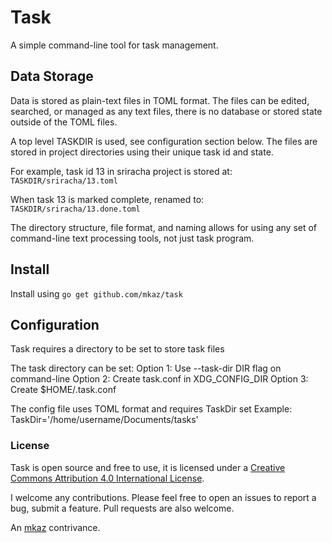 
# Task

A simple command-line tool for task management.

## Data Storage

Data is stored as plain-text files in TOML format. The files can be edited, searched, or managed as any text files, there is no database or stored state outside of the TOML files.

A top level TASKDIR is used, see configuration section below. The files are stored in project directories using their unique task id and state. 

For example, task id 13 in sriracha project is stored at: `TASKDIR/sriracha/13.toml`

When task 13 is marked complete, renamed to: `TASKDIR/sriracha/13.done.toml`

The directory structure, file format, and naming allows for using any set of command-line text processing tools, not just task program.

## Install

Install using `go get github.com/mkaz/task`

## Configuration

Task requires a directory to be set to store task files

  The task directory can be set:
	Option 1: Use --task-dir DIR flag on command-line
	Option 2: Create task.conf in XDG_CONFIG_DIR
	Option 3: Create $HOME/.task.conf

  The config file uses TOML format and requires TaskDir set
  Example:
	TaskDir='/home/username/Documents/tasks'
 


### License

Task is open source and free to use, it is licensed under a <a rel="license" href="http://creativecommons.org/licenses/by/4.0/">Creative Commons Attribution 4.0 International License</a>.

I welcome any contributions. Please feel free to open an issues to report a bug, submit a feature. Pull requests are also welcome.

An [mkaz](https://mkaz.blog/) contrivance.

